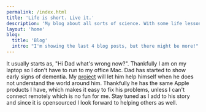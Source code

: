 ```yaml
---
permalink: /index.html
title: 'Life is short. Live it.'
description: 'My blog about all sorts of science. With some life lessons here and there.'
layout: 'home'
blog:
  title: 'Blog'
  intro: "I'm showing the last 4 blog posts, but there might be more!"
---
```


It usually starts as, "Hi Dad what's wrong now?". Thankfully I am on my laptop so I don't have to run to my office Mac.
Dad has started to show early signs of dementia. My [project](https://testing.whatswrongnowdad.com/en/introduction) will let him help himself when he does not understand the world around him. Thankfully he has the same Apple products I have, which makes it easy to fix his problems, unless I can't connect remotely which is no fun for me. Stay tuned as I add to his story and since it is opensourced I look forward to helping others as well.
